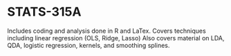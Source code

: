 # STATS-315A
Includes coding and analysis done in R and LaTex. Covers techniques including linear regression (OLS, Ridge, Lasso)
Also covers material on LDA, QDA, logistic regression, kernels, and smoothing splines. 
